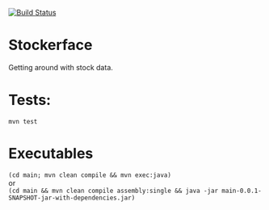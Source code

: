 [![Build Status](https://travis-ci.org/andsild/qwde.svg?branch=master)](https://travis-ci.org/andsild/qwde)
# Stockerface
Getting around with stock data.

# Tests:
`mvn test`

# Executables
`(cd main; mvn clean compile && mvn exec:java)`  
or  
`(cd main && mvn clean compile assembly:single && java -jar main-0.0.1-SNAPSHOT-jar-with-dependencies.jar)`
